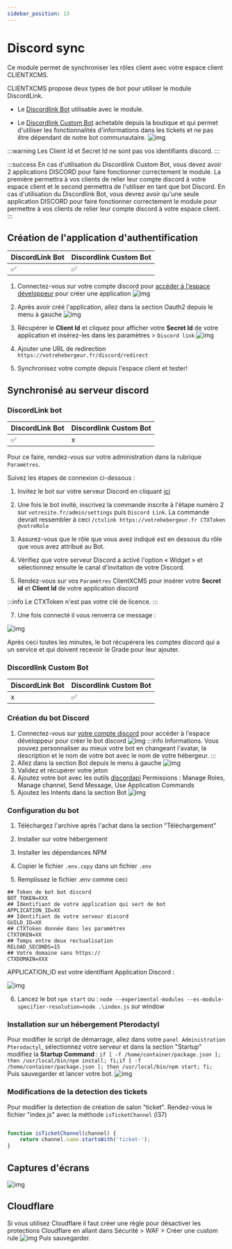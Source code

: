 ```yaml
---
sidebar_position: 13
---
```

# Discord sync
Ce module permet de synchroniser les rôles client avec votre espace client CLIENTXCMS.


CLIENTXCMS propose deux types de bot pour utiliser le module DiscordLink.

- Le [Discordlink Bot](https://clientxcms.com/ref/discordlinkbot) utilisable avec le module.

- Le [Discordlink Custom Bot](https://clientxcms.com/basket/add/45) achetable depuis la boutique et qui permet d'utiliser les fonctionnalités d'informations dans les tickets et ne pas être dépendant de notre bot communautaire.
![img](https://media.discordapp.net/attachments/1040375138320912464/1068590411569971221/image.png)


:::warning
Les Client Id et Secret Id ne sont pas vos identifiants discord.
:::

:::success 
En cas d'utilisation du Discordlink Custom Bot, vous devez avoir 2 applications DISCORD pour faire fonctionner correctement le module. La première permettra à vos clients de relier leur compte discord à votre espace client et le second permettra de l'utiliser en tant que bot Discord.
En cas d'utilisation du Discordlink Bot, vous devrez avoir qu'une seule application DISCORD pour faire fonctionner correctement le module pour permettre à vos clients de relier leur compte discord à votre espace client.
:::

## Création de l'application d'authentification
| DiscordLink Bot | Discordlink Custom Bot |
|-----------------|------------------------|
| ✅               | ✅                      |
1. Connectez-vous sur votre compte discord pour [accéder à l'espace développeur](https://discord.com/developers/applications) pour créer une application
![img](https://media.discordapp.net/attachments/475073153509490689/1045465691375030302/image.png)
2. Après avoir créé l'application, allez dans la section Oauth2 depuis le menu à gauche 
![img](https://media.discordapp.net/attachments/475073153509490689/1045467385064329236/discord_link.PNG)
3. Récupérer le **Client Id** et cliquez pour afficher votre **Secret Id** de votre application et insérez-les dans les paramètres > `Discord link`
![img](https://media.discordapp.net/attachments/475073153509490689/1096879643396669583/image.png)
4. Ajouter une URL de redirection `https://votrehebergeur.fr/discord/redirect`

5. Synchronisez votre compte depuis l'espace client et tester!

## Synchronisé au serveur discord

### DiscordLink bot
| DiscordLink Bot | Discordlink Custom Bot |
|-----------------|------------------------|
| ✅               | x                      |

Pour ce faire, rendez-vous sur votre administration dans la rubrique `Paramètres`.

Suivez les étapes de connexion ci-dessous :

1. Invitez le bot sur votre serveur Discord en cliquant [ici](https://clientxcms.com/ref/discordlinkbot)

2. Une fois le bot invité, inscrivez la commande inscrite à l'étape numéro 2 sur `votresite.fr/admin/settings` puis `Discord Link`. La commande devrait ressembler à ceci `/ctxlink https://votrehebergeur.fr CTXToken @votreRole`

3. Assurez-vous que le rôle que vous avez indiqué est en dessous du rôle que vous avez attribué au Bot.

4. Vérifiez que votre serveur Discord a activé l'option « Widget » et sélectionnez ensuite le canal d'invitation de votre Discord.

5. Rendez-vous sur vos `Paramètres` ClientXCMS pour insérer votre **Secret id** et **Client Id** de votre application discord

:::info
Le CTXToken n'est pas votre clé de licence.
:::

7. Une fois connecté il vous renverra ce message :

![img](https://media.discordapp.net/attachments/475073153509490689/1045483245812334592/image.png)

Après ceci toutes les minutes, le bot récupérera les comptes discord qui a un service et qui doivent recevoir le Grade pour leur ajouter.
###  Discordlink Custom Bot

| DiscordLink Bot | Discordlink Custom Bot |
|-----------------|-----------------------|
| x               | ✅                      |
### Création du bot Discord
1. Connectez-vous sur [votre compte discord](https://discord.com/developers/applications) pour accéder à l'espace développeur pour créer le bot discord
   ![img](https://media.discordapp.net/attachments/475073153509490689/1045465691375030302/image.png)
:::info Informations.
Vous pouvez personnaliser au mieux votre bot en changeant l'avatar, la description et le nom de votre bot avec le nom de votre hébergeur.
:::
2. Allez dans la section Bot depuis le menu à gauche
   ![img](https://media.discordapp.net/attachments/475073153509490689/1045472150817079327/image.png?width=1440&height=461)
3. Validez et récupérer votre jeton
4. Ajoutez votre bot avec les outils [discordapi](https://discordapi.com/permissions.html)
Permissions : Manage Roles, Manage channel, Send Message, Use Application Commands
5. Ajoutez les Intents dans la section Bot
![img](https://media.discordapp.net/attachments/475073153509490689/1045474127613546567/image.png)

### Configuration du bot 

1. Téléchargez l'archive après l'achat dans la section "Téléchargement"
2. Installer sur votre hébergement
3. Installer les dépendances NPM
4. Copier le fichier `.env.copy` dans un fichier `.env`

5. Remplissez le fichier .env comme ceci

```
## Token de bot bot discord
BOT_TOKEN=XXX
## Identifiant de votre application qui sert de bot
APPLICATION_ID=XX
## Identifiant de votre serveur discord
GUILD_ID=XX
## CTXToken donnée dans les paramètres
CTXTOKEN=XX
## Temps entre deux rectualisation
RELOAD_SECONDS=15
## Votre domaine sans https://
CTXDOMAIN=XXX
```

APPLICATION_ID est votre identifiant Application Discord : 

![img](https://media.discordapp.net/attachments/475073153509490689/1045482182929547334/image.png)

6. Lancez le bot `npm start` ou : `node --experimental-modules --es-module-specifier-resolution=node .\index.js` sur window
### Installation sur un hébergement Pterodactyl

Pour modifier le script de démarrage, allez dans votre `panel Administration Pterodactyl`, sélectionnez votre serveur et dans la section "Startup" modifiez la **Startup Command** : 
``
if [ -f /home/container/package.json ]; then /usr/local/bin/npm install; fi;if [ -f /home/container/package.json ]; then /usr/local/bin/npm start; fi;
``
Puis sauvegarder et lancer votre bot.
![img](https://media.discordapp.net/attachments/475073153509490689/1046583152270913658/image.png?width=1440&height=261)
### Modifications de la detection des tickets
Pour modifier la detection de création de salon "ticket". Rendez-vous le fichier "index.js" avec la méthode `isTicketChannel` (l37)
```js

function isTicketChannel(channel) {
    return channel.name.startsWith('ticket-');
}
```
## Captures d'écrans
![img](https://media.discordapp.net/attachments/794698865253154826/1014540512037965886/33.png)

## Cloudflare

Si vous utilisez Cloudflare il faut créer une règle pour désactiver les protections Cloudflare en allant dans Sécurité > WAF > Créer une custom rule
![img](https://media.discordapp.net/attachments/475073153509490689/1096882443983786095/image.png)
Puis sauvegarder.